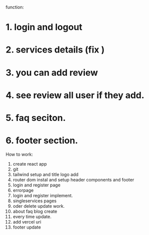 
function:
# 1. login and logout 
# 2. services details (fix )
# 3. you can add review
# 4. see review all user if they add.
# 5. faq seciton.
# 6. footer section.


How to work:
 1. create react app
 2. git 
 3. tailwind setup and title logo add
 4. router dom instal and setup header components and footer
 6. login and register page
 5. errorpage
 6. login and register implement.
 7. singleservices pages 
 8. oder delete update work.
 9. about faq blog create 
 10. every time update.
 11. add vercel uri
 12. footer update




